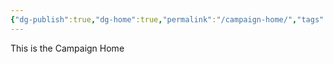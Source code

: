 ```yaml
---
{"dg-publish":true,"dg-home":true,"permalink":"/campaign-home/","tags":["gardenEntry"],"dgPassFrontmatter":true,"created":"2025-03-16T18:53:49.263-04:00","updated":"2025-03-16T18:57:34.558-04:00"}
---
```



This is the Campaign Home